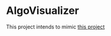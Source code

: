 # AlgoVisualizer
This project intends to mimic [this project](https://clementmihailescu.github.io/Pathfinding-Visualizer/#)

